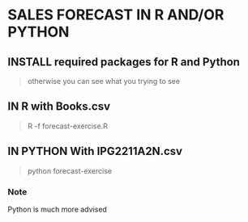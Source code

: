 # SALES FORECAST IN R AND/OR PYTHON

## INSTALL required packages for R and Python
> otherwise you can see what you trying to see

## IN R with Books.csv

> R -f forecast-exercise.R

## IN PYTHON With IPG2211A2N.csv

> python forecast-exercise

### Note

<aside class="warning">
        Python is much more advised
</aside>

